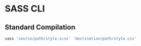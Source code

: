 # SASS CLI

## Standard Compilation

```bash
sass 'source/path/style.scss' 'destination/path/style.css'
```
